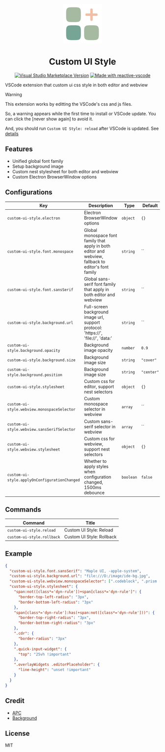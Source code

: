 <p align="center">
  <img height="128" src="./res/icon.png"></img>
  <h1 align="center">Custom UI Style</h1>
  <p align="center">
    <a href="https://marketplace.visualstudio.com/items?itemName=subframe7536.custom-ui-style" target="__blank"><img src="https://img.shields.io/visual-studio-marketplace/v/subframe7536.custom-ui-style.svg?color=eee&amp;label=VS%20Code%20Marketplace&logo=visual-studio-code" alt="Visual Studio Marketplace Version" /></a>
    <a href="https://kermanx.github.io/reactive-vscode/" target="__blank"><img src="https://img.shields.io/badge/made_with-reactive--vscode-%23007ACC?style=flat&labelColor=%23229863"  alt="Made with reactive-vscode" /></a>
  </p>
</p>

VSCode extension that custom ui css style in both editor and webview

> [!warning]
> This extension works by editting the VSCode's css and js files.
>
> So, a warning appears while the first time to install or VSCode update. You can click the [never show again] to avoid it.
>
> And, you should run `Custom UI Style: reload` after VSCode is updated.
> See [details](https://github.com/shalldie/vscode-background?tab=readme-ov-file#warns)

## Features

- Unified global font family
- Setup background image
- Custom nest stylesheet for both editor and webview
- Custom Electron BrowserWindow options

## Configurations

<!-- configs -->

| Key                                           | Description                                                                                          | Type      | Default    |
| --------------------------------------------- | ---------------------------------------------------------------------------------------------------- | --------- | ---------- |
| `custom-ui-style.electron`                    | Electron BrowserWindow options                                                                       | `object`  | `{}`       |
| `custom-ui-style.font.monospace`              | Global monospace font family that apply in both editor and webview, fallback to editor's font family | `string`  | ``         |
| `custom-ui-style.font.sansSerif`              | Global sans-serif font family that apply in both editor and webview                                  | `string`  | ``         |
| `custom-ui-style.background.url`              | Full-screen background image url, support protocol: 'https://', 'file://', 'data:'                   | `string`  | ``         |
| `custom-ui-style.background.opacity`          | Background image opacity                                                                             | `number`  | `0.9`      |
| `custom-ui-style.background.size`             | Background image size                                                                                | `string`  | `"cover"`  |
| `custom-ui-style.background.position`         | Background image size                                                                                | `string`  | `"center"` |
| `custom-ui-style.stylesheet`                  | Custom css for editor, support nest selectors                                                        | `object`  | `{}`       |
| `custom-ui-style.webview.monospaceSelector`   | Custom monospace selector in webview                                                                 | `array`   | ``         |
| `custom-ui-style.webview.sansSerifSelector`   | Custom sans-serif selector in webview                                                                | `array`   | ``         |
| `custom-ui-style.webview.stylesheet`          | Custom css for webview, support nest selectors                                                       | `object`  | `{}`       |
| `custom-ui-style.applyOnConfigurationChanged` | Whether to apply styles when configuration changed, 1500ms debounce                                  | `boolean` | `false`    |

<!-- configs -->

## Commands

<!-- commands -->

| Command                    | Title                     |
| -------------------------- | ------------------------- |
| `custom-ui-style.reload`   | Custom UI Style: Reload   |
| `custom-ui-style.rollback` | Custom UI Style: Rollback |

<!-- commands -->

## Example

```json
{
  "custom-ui-style.font.sansSerif": "Maple UI, -apple-system",
  "custom-ui-style.background.url": "file:///D:/image/ide-bg.jpg",
  "custom-ui-style.webview.monospaceSelector": [".codeblock", ".prism [class*='language-']"],
  "custom-ui-style.stylesheet": {
    "span:not([class*='dyn-rule'])+span[class*='dyn-rule']": {
      "border-top-left-radius": "3px",
      "border-bottom-left-radius": "3px"
    },
    "span[class*='dyn-rule']:has(+span:not([class*='dyn-rule']))": {
      "border-top-right-radius": "3px",
      "border-bottom-right-radius": "3px"
    },
    ".cdr": {
      "border-radius": "3px"
    },
    ".quick-input-widget": {
      "top": "25vh !important"
    },
    ".overlayWidgets .editorPlaceholder": {
      "line-height": "unset !important"
    }
  }
}
```

## Credit

- [APC](https://github.com/drcika/apc-extension)
- [Background](https://github.com/shalldie/vscode-background)

## License

MIT

